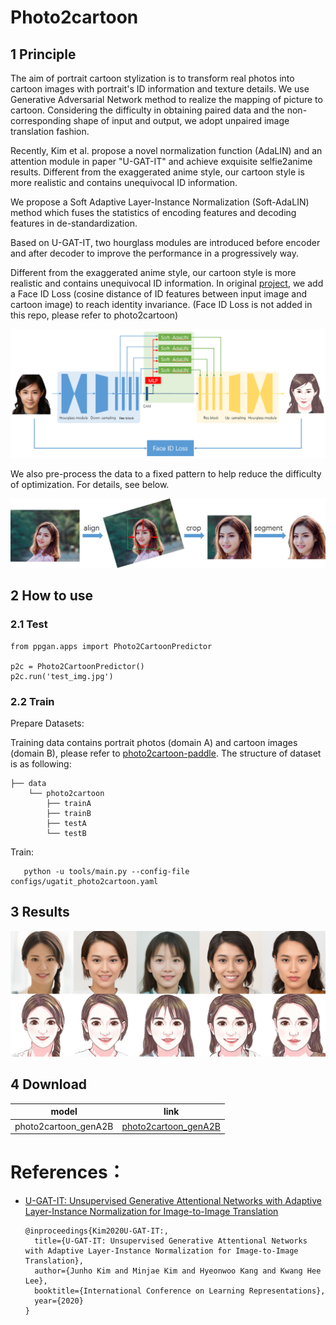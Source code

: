 # Photo2cartoon

## 1 Principle

  The aim of portrait cartoon stylization is to transform real photos into cartoon images with portrait's ID information and texture details. We use Generative Adversarial Network method to realize the mapping of picture to cartoon. Considering the difficulty in obtaining paired data and the non-corresponding shape of input and output, we adopt unpaired image translation fashion.
  
  Recently, Kim et al. propose a novel normalization function (AdaLIN) and an attention module in paper "U-GAT-IT" and achieve exquisite selfie2anime results. Different from the exaggerated anime style, our cartoon style is more realistic and contains unequivocal ID information.
  
  We propose a Soft Adaptive Layer-Instance Normalization (Soft-AdaLIN) method which fuses the statistics of encoding features and decoding features in de-standardization. 

  Based on U-GAT-IT, two hourglass modules are introduced before encoder and after decoder to improve the performance in a progressively way.

  Different from the exaggerated anime style, our cartoon style is more realistic and contains unequivocal ID information. In original [project](https://github.com/minivision-ai/photo2cartoon), we add a Face ID Loss (cosine distance of ID features between input image and cartoon image) to reach identity invariance. (Face ID Loss is not added in this repo, please refer to photo2cartoon)

  ![](../../imgs/photo2cartoon_pipeline.png)

  We also pre-process the data to a fixed pattern to help reduce the difficulty of optimization. For details, see below.
  
  ![](../../imgs/photo2cartoon_data_process.jpg)

## 2 How to use 

### 2.1 Test

  ```
  from ppgan.apps import Photo2CartoonPredictor

  p2c = Photo2CartoonPredictor()
  p2c.run('test_img.jpg')
  ```

### 2.2 Train

  Prepare Datasets:
  
  Training data contains portrait photos (domain A) and cartoon images (domain B), please refer to [photo2cartoon-paddle](https://github.com/minivision-ai/photo2cartoon-paddle).
  The structure of dataset is as following:
  
  ```
  ├── data
      └── photo2cartoon
          ├── trainA
          ├── trainB
          ├── testA
          └── testB
  ```

  Train:
  
  ```
     python -u tools/main.py --config-file configs/ugatit_photo2cartoon.yaml
  ```


## 3 Results

![](../../imgs/photo2cartoon.png)

## 4 Download

| model | link |
|---|---|
| photo2cartoon_genA2B | [photo2cartoon_genA2B](https://paddlegan.bj.bcebos.com/models/photo2cartoon_genA2B_weight.pdparams)


# References：

- [U-GAT-IT: Unsupervised Generative Attentional Networks with Adaptive Layer-Instance Normalization for Image-to-Image Translation](https://arxiv.org/abs/1907.10830)

  ```
  @inproceedings{Kim2020U-GAT-IT:,
    title={U-GAT-IT: Unsupervised Generative Attentional Networks with Adaptive Layer-Instance Normalization for Image-to-Image Translation},
    author={Junho Kim and Minjae Kim and Hyeonwoo Kang and Kwang Hee Lee},
    booktitle={International Conference on Learning Representations},
    year={2020}
  }
  ```

